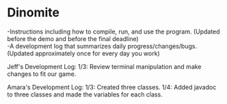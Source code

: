 # Dinomite
 -Instructions including how to compile, run, and use the program. (Updated before the demo and before the final deadline)     
 -A development log that summarizes daily progress/changes/bugs. (Updated approximately once for every day you work) 
 
 Jeff's Development Log:
 1/3: Review terminal manipulation and make changes to fit our game.
 
 Amara's Development Log:
 1/3: Created three classes.
 1/4: Added javadoc to three classes and made the variables for each class.
 
